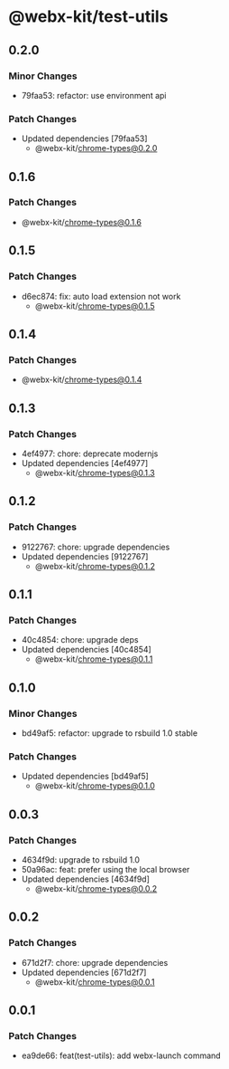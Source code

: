 # @webx-kit/test-utils

## 0.2.0

### Minor Changes

- 79faa53: refactor: use environment api

### Patch Changes

- Updated dependencies [79faa53]
  - @webx-kit/chrome-types@0.2.0

## 0.1.6

### Patch Changes

- @webx-kit/chrome-types@0.1.6

## 0.1.5

### Patch Changes

- d6ec874: fix: auto load extension not work
  - @webx-kit/chrome-types@0.1.5

## 0.1.4

### Patch Changes

- @webx-kit/chrome-types@0.1.4

## 0.1.3

### Patch Changes

- 4ef4977: chore: deprecate modernjs
- Updated dependencies [4ef4977]
  - @webx-kit/chrome-types@0.1.3

## 0.1.2

### Patch Changes

- 9122767: chore: upgrade dependencies
- Updated dependencies [9122767]
  - @webx-kit/chrome-types@0.1.2

## 0.1.1

### Patch Changes

- 40c4854: chore: upgrade deps
- Updated dependencies [40c4854]
  - @webx-kit/chrome-types@0.1.1

## 0.1.0

### Minor Changes

- bd49af5: refactor: upgrade to rsbuild 1.0 stable

### Patch Changes

- Updated dependencies [bd49af5]
  - @webx-kit/chrome-types@0.1.0

## 0.0.3

### Patch Changes

- 4634f9d: upgrade to rsbuild 1.0
- 50a96ac: feat: prefer using the local browser
- Updated dependencies [4634f9d]
  - @webx-kit/chrome-types@0.0.2

## 0.0.2

### Patch Changes

- 671d2f7: chore: upgrade dependencies
- Updated dependencies [671d2f7]
  - @webx-kit/chrome-types@0.0.1

## 0.0.1

### Patch Changes

- ea9de66: feat(test-utils): add webx-launch command
